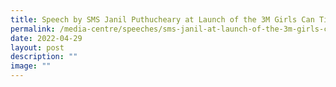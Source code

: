 ```yaml
---
title: Speech by SMS Janil Puthucheary at Launch of the 3M Girls Can Tinker Initiative
permalink: /media-centre/speeches/sms-janil-at-launch-of-the-3m-girls-can-tinker-initiative/
date: 2022-04-29
layout: post
description: ""
image: ""
---
```

